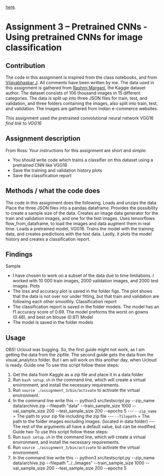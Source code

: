 [here](https://stackoverflow.com/questions/42443936/keras-split-train-test-set-when-using-imagedatagenerator).

# Assignment 3 – Pretrained CNNs - Using pretrained CNNs for image classification
## Contribution
The code in this assignment is inspired from the class notebooks, and from [Vijayabhaskar J](https://vijayabhaskar96.medium.com/tutorial-on-keras-flow-from-dataframe-1fd4493d237c). All comments have been written by me. The data used in this assignment is gathered from [Rashmi Margani](https://www.kaggle.com/datasets/validmodel/indo-fashion-dataset), the Kaggle dataset author. 
The dataset consists of 106 thousand images in 15 different categories. The data is split up into three JSON files for train, test, and validation, and three folders containing the images, also split into train, test, and validation. The images are gathered from Indian e-commerce websites. 

This assignment used the pretrained convolutional neural network VGG16 *find link to VGG16*


## Assignment description
From Ross: Your instructions for this assignment are short and simple:
- You should write code which trains a classifier on this dataset using a pretrained CNN like VGG16
- Save the training and validation history plots
- Save the classification report

## Methods / what the code does
The code in this assignment does the following. Loads and unzips the data. Place the three JSON files into a pandas dataframe. Provides the possibility to create a sample size of the data. Creates an image data generator for the train and validation images, and one for the test images. Uses tensorflows flow_from_dataframe, to load the images and data augment them in real time. Loads a pretrained model, VGG16. Trains the model with the training data, and creates predictions with the test data. Lastly, it plots the model history and creates a classification report.

## Findings
Sample
-	I have chosen to work on a subset of the data due to time limitations. I worked with 10 000 train images, 2000 validation images, and 2000 test images.
Plots 
-	The loss and accuracy plot is saved in the folder figs. The plot shows that the data is not over nor under fitting, but that train and validation are following each other smoothly. 
Classification report 
-	The classification report is saved in the folder models. The model has an f1 accuracy score of 0.69. The model preforms the worst on gowns (0.48), and best on blouse (0.87)
Model
-	The model is saved in the folder models

## Usage

OBS! Ucloud was bugging. So, the first guide might not work, as I am getting the data from the zipfile. The second guide gets the data from the visual_analytics folder. But I am will work on this another day, when Ucloud is ready.
Guide one
To use this script follow these steps:
1.	Get the data from Kaggle as a zip file and place it in a data folder 
2.	Run ```bash setup.sh``` in the command line, which will create a virtual environment, and install the necessary requirements.
3.	Run ```source ./assignment_3/bin/activate``` to activate the virtual environment.
4.	In the command line write this
-- python3 src/testscript.py --zip_name data/archive.zip --filepath "data" --train_sample_size 1000 --val_sample_size 200 --test_sample_size 200 --epochs 5
---	```--zip_name``` = The path to your zip file including the zip file
---	```--filepath``` = The path to the folder images excluding images. (located in data folder)
---	The rest of the arguments all have a default value, but can be modified.
Guide two
To use this script follow these steps:
1.	Run ```bash setup.sh``` in the command line, which will create a virtual environment, and install the necessary requirements.
2.	Run ```source ./assignment_3/bin/activate``` to activate the virtual environment.
3.	In the command line write this
--	python3 src/testscript.py --zip_name data/archive.zip --filepath "../../images" --train_sample_size 1000 --val_sample_size 200 --test_sample_size 200 --epochs 5
